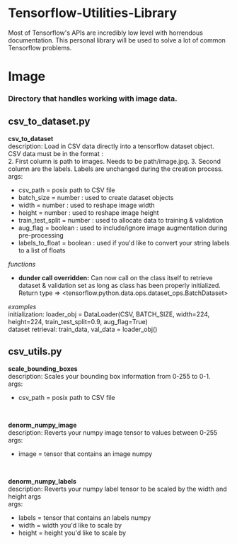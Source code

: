 # Tensorflow-Utilities-Library
Most of Tensorflow's APIs are incredibly low level with horrendous documentation. This personal library will be used to solve a lot of common Tensorflow problems.


# Image
### Directory that handles working with image data.
## csv_to_dataset.py
**csv_to_dataset**
<br />description: Load in CSV data directly into a tensorflow dataset object. 
<br />CSV data must be in the format : <br />
2. First column is path to images. Needs to be path/image.jpg.
3. Second column are the labels. Labels are unchanged during the creation process.
<br />args:
* csv_path = posix path to CSV file
* batch_size = number : used to create dataset objects
* width = number : used to reshape image width
* height = number : used to reshape image height
* train_test_split = number : used to allocate data to training & validation
* aug_flag = boolean : used to include/ignore image augmentation during pre-processing
* labels_to_float = boolean : used if you'd like to convert your string labels to a list of floats

*functions*
<br />
* **dunder call overridden:** Can now call on the class itself to retrieve dataset & validation set as long as class has been properly initialized. Return type => <tensorflow.python.data.ops.dataset_ops.BatchDataset>

*examples*
<br />
initialization: loader_obj = DataLoader(CSV, BATCH_SIZE, width=224, height=224, train_test_split=0.9, aug_flag=True)
<br />
dataset retrieval: train_data, val_data = loader_obj()


## csv_utils.py
**scale_bounding_boxes**
<br />description: Scales your bounding box information from 0-255 to 0-1. 
<br />args:
* csv_path = posix path to CSV file 

<br />

**denorm_numpy_image**
<br />description: Reverts your numpy image tensor to values between 0-255
<br />args:
* image = tensor that contains an image numpy

<br />

**denorm_numpy_labels**
<br />description: Reverts your numpy label tensor to be scaled by the width and height args
<br />args:
* labels = tensor that contains an labels numpy
* width = width you'd like to scale by
* height = height you'd like to scale by

